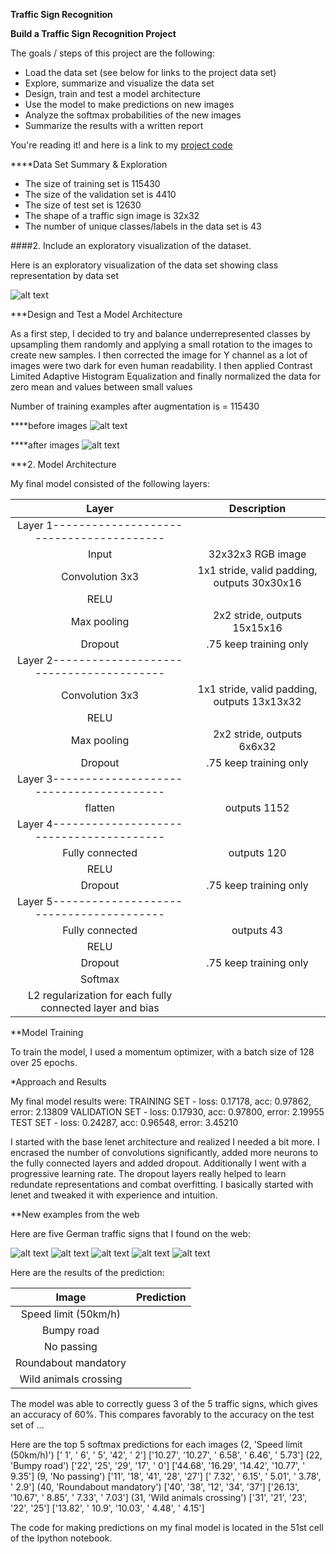 **Traffic Sign Recognition** 

**Build a Traffic Sign Recognition Project**

The goals / steps of this project are the following:
* Load the data set (see below for links to the project data set)
* Explore, summarize and visualize the data set
* Design, train and test a model architecture
* Use the model to make predictions on new images
* Analyze the softmax probabilities of the new images
* Summarize the results with a written report


[//]: # (Image References)

[image1]: ./project_2_class_breakdown_by_set.png "Visualization"
[image2_before]: ./before_pipeline.png "before pipeline"
[image2_after]: ./after_pipeline.png "after pipeline"
[image3]: ./examples/random_noise.jpg "Random Noise"
[image4]: ./from_web/german_50.jpg "[2] Speed limit (50km/h)"
[image5]: ./from_web/german_bumpy_road.jpg "[22] Bumpy road"
[image6]: ./from_web/german_no_passing.jpg "[9] No passing"
[image7]: ./from_web/german_roundabout_mandatory.jpg "[40] Roundabout mandatory"
[image8]: ./from_web/german_wild_animals_Crossing.jpg "[31] Wild animals crossing"

You're reading it! and here is a link to my [project code](https://github.com/DrClick/SDC/blob/master/sdc/project_2/carND-TSCP/Traffic_Sign_Classifier.ipynb)

****Data Set Summary & Exploration

* The size of training set is 115430
* The size of the validation set is 4410
* The size of test set is 12630
* The shape of a traffic sign image is 32x32
* The number of unique classes/labels in the data set is 43

####2. Include an exploratory visualization of the dataset.

Here is an exploratory visualization of the data set showing class representation by data set

![alt text][image1]

***Design and Test a Model Architecture

As a first step, I decided to try and balance underrepresented classes by upsampling them randomly and applying a small rotation to the images to create new samples. I then corrected the image for Y channel as a lot of images were two dark for even human readability. I then applied Contrast Limited Adaptive Histogram Equalization and finally normalized the data for zero mean and values between small values 

Number of training examples after augmentation is = 115430

****before images
![alt text][image2_before]

****after images
![alt text][image2_after]




***2. Model Architecture

My final model consisted of the following layers:

| Layer         		|     Description	        					| 
|:---------------------:|:---------------------------------------------:|
|Layer 1----------------------------------------||
| Input         		     | 32x32x3 RGB image   							| 
| Convolution 3x3     	| 1x1 stride, valid padding, outputs 30x30x16 	|
| RELU	|	|
| Max pooling	      	  | 2x2 stride,  outputs 15x15x16 				|
| Dropout | .75 keep training only| 
|Layer 2----------------------------------------||
| Convolution 3x3	     | 1x1 stride, valid padding, outputs 13x13x32   |
| RELU|
| Max pooling          | 2x2 stride, outputs 6x6x32   |
| Dropout | .75 keep training only| 
|Layer 3----------------------------------------||
| flatten              | outputs 1152|
| Layer 4----------------------------------------||
| Fully connected		| outputs 120        									|
| RELU|
| Dropout | .75 keep training only| 
| Layer 5----------------------------------------||
| Fully connected		| outputs 43        									|
| RELU|
| Dropout | .75 keep training only| 
| Softmax				|      									|
| L2 regularization for each fully connected layer and bias||
 


**Model Training

To train the model, I used a momentum optimizer, with a batch size of 128 over 25 epochs. 

*Approach and Results

My final model results were:
TRAINING SET      - loss: 0.17178, acc: 0.97862, error: 2.13809
VALIDATION SET    - loss: 0.17930, acc: 0.97800, error: 2.19955
TEST SET          - loss: 0.24287, acc: 0.96548, error: 3.45210

I started with the base lenet architecture and realized I needed a bit more. I encrased the number of convolutions significantly, added more neurons to the fully connected layers and added dropout. Additionally I went with a progressive learning rate. The dropout layers really helped to learn redundate representations and combat overfitting. I basically started with lenet and tweaked it with experience and intuition.

**New examples from the web

Here are five German traffic signs that I found on the web:

![alt text][image4] ![alt text][image5] ![alt text][image6] 
![alt text][image7] ![alt text][image8]

Here are the results of the prediction:

| Image			        |     Prediction	        					| 
|:---------------------:|:---------------------------------------------:| 
| Speed limit (50km/h) | |
| Bumpy road | |
| No passing | |
| Roundabout mandatory | |
| Wild animals crossing | |


The model was able to correctly guess 3 of the 5 traffic signs, which gives an accuracy of 60%. This compares favorably to the accuracy on the test set of ...

Here are the top 5 softmax predictions for each images
(2, 'Speed limit (50km/h)')
[' 1', ' 6', ' 5', '42', ' 2'] ['10.27', '10.27', ' 6.58', ' 6.46', ' 5.73']
(22, 'Bumpy road')
['22', '25', '29', '17', ' 0'] ['44.68', '16.29', '14.42', '10.77', ' 9.35']
(9, 'No passing')
['11', '18', '41', '28', '27'] [' 7.32', ' 6.15', ' 5.01', ' 3.78', '  2.9']
(40, 'Roundabout mandatory')
['40', '38', '12', '34', '37'] ['26.13', '10.67', ' 8.85', ' 7.33', ' 7.03']
(31, 'Wild animals crossing')
['31', '21', '23', '22', '25'] ['13.82', ' 10.9', '10.03', ' 4.48', ' 4.15']

The code for making predictions on my final model is located in the 51st cell of the Ipython notebook.
